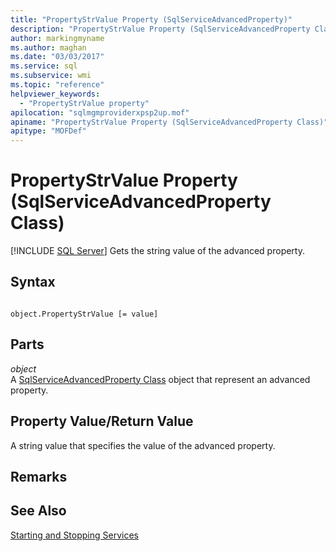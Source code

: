 ```yaml
---
title: "PropertyStrValue Property (SqlServiceAdvancedProperty)"
description: "PropertyStrValue Property (SqlServiceAdvancedProperty Class)"
author: markingmyname
ms.author: maghan
ms.date: "03/03/2017"
ms.service: sql
ms.subservice: wmi
ms.topic: "reference"
helpviewer_keywords:
  - "PropertyStrValue property"
apilocation: "sqlmgmproviderxpsp2up.mof"
apiname: "PropertyStrValue Property (SqlServiceAdvancedProperty Class)"
apitype: "MOFDef"
---
```

# PropertyStrValue Property (SqlServiceAdvancedProperty Class)
[!INCLUDE [SQL Server](../../../includes/applies-to-version/sqlserver.md)]
  Gets the string value of the advanced property.  
  
## Syntax  
  
```  
  
object.PropertyStrValue [= value]  
```  
  
## Parts  
 *object*  
 A [SqlServiceAdvancedProperty Class](../../../relational-databases/wmi-provider-configuration-classes/sqlserviceadvancedproperty-class/sqlserviceadvancedproperty-class.md) object that represent an advanced property.  
  
## Property Value/Return Value  
 A string value that specifies the value of the advanced property.  
  
## Remarks  
  
## See Also  
 [Starting and Stopping Services](https://technet.microsoft.com/library/ms174886\(v=sql.105\).aspx)  
  
  
